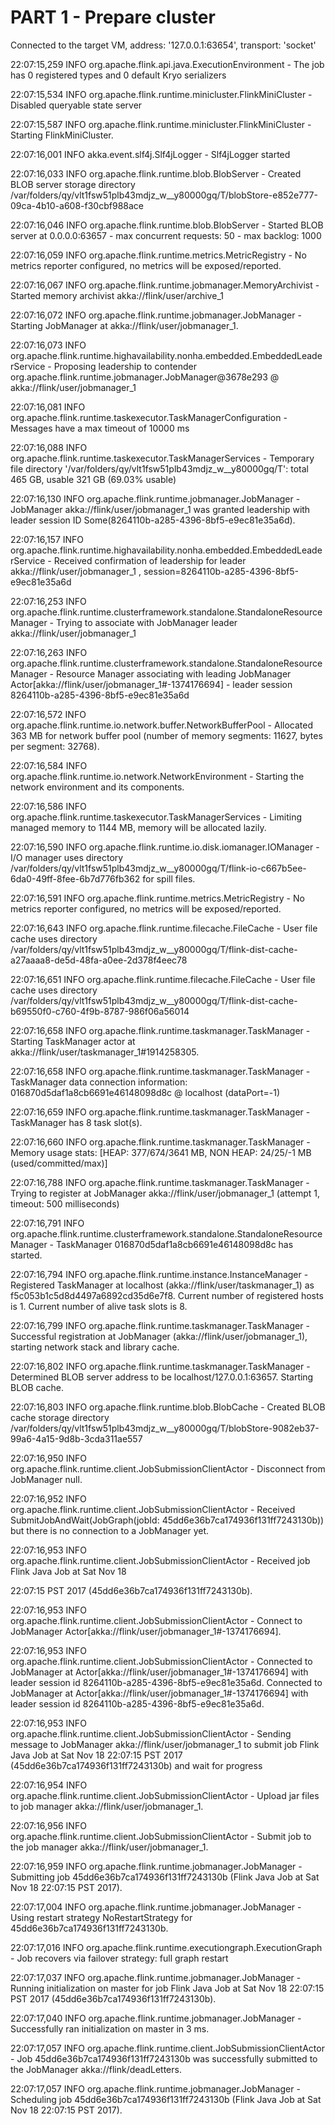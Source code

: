 # PART 1 - Prepare cluster
Connected to the target VM, address: '127.0.0.1:63654', transport: 'socket'

22:07:15,259 INFO  org.apache.flink.api.java.ExecutionEnvironment                - The job has 0 registered types and 0 default Kryo serializers

22:07:15,534 INFO  org.apache.flink.runtime.minicluster.FlinkMiniCluster         - Disabled queryable state server

22:07:15,587 INFO  org.apache.flink.runtime.minicluster.FlinkMiniCluster         - Starting FlinkMiniCluster.

22:07:16,001 INFO  akka.event.slf4j.Slf4jLogger                                  - Slf4jLogger started

22:07:16,033 INFO  org.apache.flink.runtime.blob.BlobServer                      - Created BLOB server storage directory /var/folders/qy/vlt1fsw51plb43mdjz_w__y80000gq/T/blobStore-e852e777-09ca-4b10-a608-f30cbf988ace

22:07:16,046 INFO  org.apache.flink.runtime.blob.BlobServer                      - Started BLOB server at 0.0.0.0:63657 - max concurrent requests: 50 - max backlog: 1000

22:07:16,059 INFO  org.apache.flink.runtime.metrics.MetricRegistry               - No metrics reporter configured, no metrics will be exposed/reported.

22:07:16,067 INFO  org.apache.flink.runtime.jobmanager.MemoryArchivist           - Started memory archivist akka://flink/user/archive_1

22:07:16,072 INFO  org.apache.flink.runtime.jobmanager.JobManager                - Starting JobManager at akka://flink/user/jobmanager_1.

22:07:16,073 INFO  org.apache.flink.runtime.highavailability.nonha.embedded.EmbeddedLeaderService  - Proposing leadership to contender org.apache.flink.runtime.jobmanager.JobManager@3678e293 @ akka://flink/user/jobmanager_1

22:07:16,081 INFO  org.apache.flink.runtime.taskexecutor.TaskManagerConfiguration  - Messages have a max timeout of 10000 ms

22:07:16,088 INFO  org.apache.flink.runtime.taskexecutor.TaskManagerServices     - Temporary file directory '/var/folders/qy/vlt1fsw51plb43mdjz_w__y80000gq/T': total 465 GB, usable 321 GB (69.03% usable)

22:07:16,130 INFO  org.apache.flink.runtime.jobmanager.JobManager                - JobManager akka://flink/user/jobmanager_1 was granted leadership with leader session ID Some(8264110b-a285-4396-8bf5-e9ec81e35a6d).

22:07:16,157 INFO  org.apache.flink.runtime.highavailability.nonha.embedded.EmbeddedLeaderService  - Received confirmation of leadership for leader akka://flink/user/jobmanager_1 , session=8264110b-a285-4396-8bf5-e9ec81e35a6d

22:07:16,253 INFO  org.apache.flink.runtime.clusterframework.standalone.StandaloneResourceManager  - Trying to associate with JobManager leader akka://flink/user/jobmanager_1

22:07:16,263 INFO  org.apache.flink.runtime.clusterframework.standalone.StandaloneResourceManager  - Resource Manager associating with leading JobManager Actor[akka://flink/user/jobmanager_1#-1374176694] - leader session 8264110b-a285-4396-8bf5-e9ec81e35a6d

22:07:16,572 INFO  org.apache.flink.runtime.io.network.buffer.NetworkBufferPool  - Allocated 363 MB for network buffer pool (number of memory segments: 11627, bytes per segment: 32768).

22:07:16,584 INFO  org.apache.flink.runtime.io.network.NetworkEnvironment        - Starting the network environment and its components.

22:07:16,586 INFO  org.apache.flink.runtime.taskexecutor.TaskManagerServices     - Limiting managed memory to 1144 MB, memory will be allocated lazily.

22:07:16,590 INFO  org.apache.flink.runtime.io.disk.iomanager.IOManager          - I/O manager uses directory /var/folders/qy/vlt1fsw51plb43mdjz_w__y80000gq/T/flink-io-c667b5ee-6da0-49ff-8fee-6b7d776fb362 for spill files.

22:07:16,591 INFO  org.apache.flink.runtime.metrics.MetricRegistry               - No metrics reporter configured, no metrics will be exposed/reported.

22:07:16,643 INFO  org.apache.flink.runtime.filecache.FileCache                  - User file cache uses directory /var/folders/qy/vlt1fsw51plb43mdjz_w__y80000gq/T/flink-dist-cache-a27aaaa8-de5d-48fa-a0ee-2d378f4eec78

22:07:16,651 INFO  org.apache.flink.runtime.filecache.FileCache                  - User file cache uses directory /var/folders/qy/vlt1fsw51plb43mdjz_w__y80000gq/T/flink-dist-cache-b69550f0-c760-4f9b-8787-986f06a56014

22:07:16,658 INFO  org.apache.flink.runtime.taskmanager.TaskManager              - Starting TaskManager actor at akka://flink/user/taskmanager_1#1914258305.

22:07:16,658 INFO  org.apache.flink.runtime.taskmanager.TaskManager              - TaskManager data connection information: 016870d5daf1a8cb6691e46148098d8c @ localhost (dataPort=-1)

22:07:16,659 INFO  org.apache.flink.runtime.taskmanager.TaskManager              - TaskManager has 8 task slot(s).

22:07:16,660 INFO  org.apache.flink.runtime.taskmanager.TaskManager              - Memory usage stats: [HEAP: 377/674/3641 MB, NON HEAP: 24/25/-1 MB (used/committed/max)]

22:07:16,788 INFO  org.apache.flink.runtime.taskmanager.TaskManager              - Trying to register at JobManager akka://flink/user/jobmanager_1 (attempt 1, timeout: 500 milliseconds)

22:07:16,791 INFO  org.apache.flink.runtime.clusterframework.standalone.StandaloneResourceManager  - TaskManager 016870d5daf1a8cb6691e46148098d8c has started.

22:07:16,794 INFO  org.apache.flink.runtime.instance.InstanceManager             - Registered TaskManager at localhost (akka://flink/user/taskmanager_1) as f5c053b1c5d8d4497a6892cd35d6e7f8. Current number of registered hosts is 1. Current number of alive task slots is 8.

22:07:16,799 INFO  org.apache.flink.runtime.taskmanager.TaskManager              - Successful registration at JobManager (akka://flink/user/jobmanager_1), starting network stack and library cache.

22:07:16,802 INFO  org.apache.flink.runtime.taskmanager.TaskManager              - Determined BLOB server address to be localhost/127.0.0.1:63657. Starting BLOB cache.

22:07:16,803 INFO  org.apache.flink.runtime.blob.BlobCache                       - Created BLOB cache storage directory /var/folders/qy/vlt1fsw51plb43mdjz_w__y80000gq/T/blobStore-9082eb37-99a6-4a15-9d8b-3cda311ae557

22:07:16,950 INFO  org.apache.flink.runtime.client.JobSubmissionClientActor      - Disconnect from JobManager null.

22:07:16,952 INFO  org.apache.flink.runtime.client.JobSubmissionClientActor      - Received SubmitJobAndWait(JobGraph(jobId: 45dd6e36b7ca174936f131ff7243130b)) but there is no connection to a JobManager yet.

22:07:16,953 INFO  org.apache.flink.runtime.client.JobSubmissionClientActor      - Received job Flink Java Job at Sat Nov 18 

22:07:15 PST 2017 (45dd6e36b7ca174936f131ff7243130b).

22:07:16,953 INFO  org.apache.flink.runtime.client.JobSubmissionClientActor      - Connect to JobManager Actor[akka://flink/user/jobmanager_1#-1374176694].

22:07:16,953 INFO  org.apache.flink.runtime.client.JobSubmissionClientActor      - Connected to JobManager at Actor[akka://flink/user/jobmanager_1#-1374176694] with leader session id 8264110b-a285-4396-8bf5-e9ec81e35a6d.
Connected to JobManager at Actor[akka://flink/user/jobmanager_1#-1374176694] with leader session id 8264110b-a285-4396-8bf5-e9ec81e35a6d.

22:07:16,953 INFO  org.apache.flink.runtime.client.JobSubmissionClientActor      - Sending message to JobManager akka://flink/user/jobmanager_1 to submit job Flink Java Job at Sat Nov 18 22:07:15 PST 2017 (45dd6e36b7ca174936f131ff7243130b) and wait for progress

22:07:16,954 INFO  org.apache.flink.runtime.client.JobSubmissionClientActor      - Upload jar files to job manager akka://flink/user/jobmanager_1.

22:07:16,956 INFO  org.apache.flink.runtime.client.JobSubmissionClientActor      - Submit job to the job manager akka://flink/user/jobmanager_1.

22:07:16,959 INFO  org.apache.flink.runtime.jobmanager.JobManager                - Submitting job 45dd6e36b7ca174936f131ff7243130b (Flink Java Job at Sat Nov 18 22:07:15 PST 2017).

22:07:17,004 INFO  org.apache.flink.runtime.jobmanager.JobManager                - Using restart strategy NoRestartStrategy for 45dd6e36b7ca174936f131ff7243130b.

22:07:17,016 INFO  org.apache.flink.runtime.executiongraph.ExecutionGraph        - Job recovers via failover strategy: full graph restart

22:07:17,037 INFO  org.apache.flink.runtime.jobmanager.JobManager                - Running initialization on master for job Flink Java Job at Sat Nov 18 22:07:15 PST 2017 (45dd6e36b7ca174936f131ff7243130b).

22:07:17,040 INFO  org.apache.flink.runtime.jobmanager.JobManager                - Successfully ran initialization on master in 3 ms.

22:07:17,057 INFO  org.apache.flink.runtime.client.JobSubmissionClientActor      - Job 45dd6e36b7ca174936f131ff7243130b was successfully submitted to the JobManager akka://flink/deadLetters.

22:07:17,057 INFO  org.apache.flink.runtime.jobmanager.JobManager                - Scheduling job 45dd6e36b7ca174936f131ff7243130b (Flink Java Job at Sat Nov 18 22:07:15 PST 2017).

